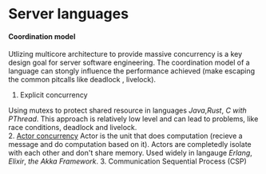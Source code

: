 # Server languages

#### Coordination model
Utlizing multicore architecture to provide massive concurrency is a key design goal for server software engineering.
The coordination model of a language can stongly influence the performance achieved (make escaping the common pitcalls like deadlock , livelock).

1. Explicit concurrency

Using mutexs to protect shared resource in languages *Java*,*Rust*, *C with PThread*. This approach is relatively low level and can lead to problems, like race conditions, deadlock and livelock.  
2. [Actor concurrency][Actor Model]
Actor is the unit that does computation (recieve a message and do computation based on it). Actors are completedly isolate with each other and don't share memory. Used widely in langauge *Erlang*, *Elixir*, *the Akka Framework*.
3. Communication Sequential Process (CSP)


[Actor Model]: https://www.brianstorti.com/the-actor-model/
[CSP]:https://arild.github.io/csp-presentation/#11